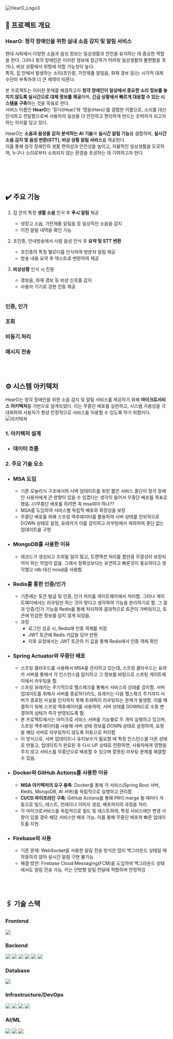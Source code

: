 
![HearO_Logo3](https://github.com/user-attachments/assets/95e3a6f8-de4b-40bc-b2d9-756f4bbfed90)

## 🔦 프로젝트 개요 
### HearO: 청각 장애인을 위한 실내 소음 감지 및 알림 서비스  
현대 사회에서 다양한 소음과 음성 정보는 일상생활과 안전을 유지하는 데 중요한 역할을 한다. 그러나 청각 장애인은 이러한 정보에 접근하기 어려워 일상생활의 불편함을 겪거나, 비상 상황에서 위험에 처할 가능성이 높다.  
특히, 집 안에서 발생하는 소리(초인종, 가전제품 알림음, 화재 경보 등)는 시각적 대체 수단이 부족하여 더 큰 제약이 따른다.

본 프로젝트는 이러한 문제를 해결하고자 **청각 장애인이 일상에서 중요한 소리 정보를 놓치지 않도록 실시간으로 대체 정보를 제공**하며, **긴급 상황에서 빠르게 대응할 수 있는 시스템을 구축**하는 것을 목표로 한다.  
서비스 이름인 **HearO**는 ‘듣다(Hear)’와 ‘영웅(Hero)’를 결합한 이름으로, 소리를 대신 인식하고 전달함으로써 사용자의 일상을 더 안전하고 편리하게 만드는 조력자가 되고자 하는 의지를 담고 있다.

HearO는 **소음과 음성을 감지·분석하는 AI 기술**과 **실시간 알림 기능**을 결합하여, **실시간 소음 감지 맟 음성 변환(STT), 비상 상황 알림 서비스**를 제공한다.  
이를 통해 청각 장애인의 생활 편의성과 안전성을 높이고, 자율적인 일상생활을 도모하며, 누구나 소리로부터 소외되지 않는 환경을 조성하는 데 기여하고자 한다.

<br><br><br><br>
## ✔️ 주요 기능
1. 집 안의 특정 **생활 소음** 인식 후 **푸시 알림** 제공
    - 냉장고 소음, 가전제품 알림음 등 일상적인 소음을 감지
    - 이전 알림 내역을 확인 가능

2. 초인종, 안내방송에서 사람 음성 인식 후 **요약 및 STT 변환**
    - 초인종의 특정 멜로디를 인식하여 방문자 알림 제공
    - 방송 내용 요약 후 텍스트로 변환하여 제공

3. **비상상황** 인식 시 진동
    - 경보음, 화재 경보 등 비상 신호를 감지
    - 사용자 기기로 강한 진동 제공
<br><br>
### 인증, 인가
### 조회
### 비동기 처리
### 메시지 전송
<br><br>
## ⚙️ 시스템 아키텍처
HearO는 청각 장애인을 위한 소음 감지 및 알림 서비스를 제공하기 위해 **마이크로서비스 아키텍처**를 기반으로 설계되었다. 이는 무중단 배포를 실현하고, 시스템 가용성을 극대화하여 사용자가 항상 안정적으로 서비스를 이용할 수 있도록 하기 위함이다.
![아키텍처](https://github.com/user-attachments/assets/89d02664-7f77-404c-ba2a-bee9845758b9)

### 1. 아키텍처 설계
- ### 데이터 흐름
### 2. 주요 기술 요소
- ### MSA 도입
    - 기존 모놀리식 구조에서의 서버 업데이트를 위한 짧은 서비스 중단이 청각 장애인 사용자에게 큰 영향이 있을 수 있겠다는 생각이 들어서 무중단 배포를 목표로 했음. ///무중단 배포를 하려면 꼭 msa여야 하나??
    - MSA를 도입하여 서비스별 독립적 배포와 확장성을 보장
    - 무중단 배포를 위해 스프링 액추에이터를 활용하여 서버 상태를 인위적으로 DOWN 상태로 설정, 유레카가 이를 감지하고 라우팅에서 제외하여 중단 없는 업데이트를 구현

- ### MongoDB를 사용한 이유
    - 레코드가 생성되고 조회될 일이 많고, 트랜잭션 처리를 할만큼 무결성이 보장되어야 하는 작업이 없음. 그래서 정확성보다는 유연하고 빠른것이 중요하다고 생각했고 rdb 대신 nosql을 사용함.

- ### Redis를 통한 인증/인가
    - 기존에는 토큰 발급 및 인증, 인가 처리를 게이트웨이에서 처리함. 그러나 게이트웨이에서는 라우팅만 하는 것이 맞다고 생각하여 기능을 분리하기로 함. 그 결과 인증/인가 기능을 Redis를 통해 처리하여 결과적으로 토큰이 가벼워지고, 토큰에 민감한 정보를 담지 않게 되었음.
    - 과정
        - 로그인 성공 시, Redis에 인증 객체를 저장
        -  JWT 토큰에 Redis 키값을 담아 반환
        -  이후 요청에서는 JWT 토큰의 키 값을 통해 Redis에서 인증 객체 확인

- ### Spring Actuator와 무중단 배포
    - 스프링 클라우드를 사용해서 MSA를 관리하고 있는데, 스프링 클라우드는 유레카 서버를 통해서 각 인스턴스를 탐지하고 그 정보를 바탕으로 스프링 게이트웨이에서 라우팅을 함.
    - 스프링 유레카는 주기적으로 헬스체크를 통해서 서비스의 상태를 감지함. 서버 업데이트를 위해서 서버를 종료하더라도, 유레카는 다음 헬스체크 주기까지 서버가 종료된 사실을 인지하지 못해 트래픽이 라우팅되는 문제가 발생함. 이를 해결하기 위해 스프링 액추에이터를 사용하여, 서버 상태를 DOWN으로 수동 변경하여 상태가 즉각 반영되도록 함.
    - 본 프로젝트에서는 마이크로 서비스 서버를 기능별로 두 개씩 실행하고 있으며, 스프링 액추에이터를 사용해 서버 상태 정보를 DOWN 상태로 설정하여, 요청을 해당 서버로 라우팅하지 않도록 자동으로 처리함
    - 이 방식으로, 서버 업데이트나 유지보수가 필요할 때 특정 인스턴스를 다운 상태로 만들고, 업데이트가 완료된 후 다시 UP 상태로 전환하면, 사용자에게 영향을 주지 않고 서비스를 무중단으로 배포할 수 있으며 잘못된 라우팅 문제를 해결할 수 있음.

- ### Docker와 GitHub Actions를 사용한 이유
    - **MSA 아키텍처의 요구 충족**: Docker를 통해 각 서비스(Spring Boot 서버, Redis, MongoDB, AI 서버)를 독립적으로 실행하고 관리함
    - **CI/CD 파이프라인 구축**: GitHub Actions를 통해 PR이 merge 될 때마다 자동으로 빌드, 테스트, 컨테이너 이미지 생성, 배포까지의 과정을 처리.
    - 각 마이크로서비스를 독립적으로 빌드 및 테스트하여, 특정 서비스에만 변경 사항이 있을 경우 해당 서비스만 배포 가능. 이를 통해 무중단 배포와 빠른 업데이트를 지원.

- ### Firebase의 사용
    - 기존 문제: WebSocket을 사용한 알림 전송 방식은 앱이 백그라운드 상태일 때 작동하지 않아 실시간 알림 구현 불가능
    - 해결 방안: Firebase Cloud Messaging(FCM)을 도입하여 백그라운드 상태에서도 알림 전송 가능. 이는 단방향 알림 전달에 적합하며 안정적임
<br><br><br><br>
## 🖇️ 기술 스택
### Frontend
<img src="https://img.shields.io/badge/React Native-61DAFB?style=flat&logo=react&logoColor=black"/>

### Backend
<img src="https://img.shields.io/badge/Spring Boot-6DB33F?style=flat&logo=springboot&logoColor=white"/> <img src="https://img.shields.io/badge/Spring Security-6DB33F?style=flat&logo=springsecurity&logoColor=white"/> <img src="https://img.shields.io/badge/JWT-000000?style=flat&logo=jsonwebtokens&logoColor=white"> <img src="https://img.shields.io/badge/Redis-FF4438?style=flat&logo=redis&logoColor=white"> <img src="https://img.shields.io/badge/Firebase-FFCA28?style=flat&logo=firebase&logoColor=white"> <img src="https://img.shields.io/badge/OpenAI-412991?style=flat&logo=openai&logoColor=white">

### Database
<img src="https://img.shields.io/badge/mongoDB-47A248?style=flat&logo=MongoDB&logoColor=white">

### Infrastructure/DevOps
<img src="https://img.shields.io/badge/Docker-2496ED?style=flat&logo=docker&logoColor=white"> <img src="https://img.shields.io/badge/GitHub-181717?style=flat&logo=github&logoColor=white"> <img src="https://img.shields.io/badge/GitHub Actions-2088FF?style=flat&logo=githubactions&logoColor=white"> <img src="https://img.shields.io/badge/Amazon EC2-FF9900?style=flat&logo=amazonec2&logoColor=white">

### AI/ML
<img src="https://img.shields.io/badge/python-3776AB?style=flat&logo=python&logoColor=white"> <img src="https://img.shields.io/badge/TensorFlow-FF6F00?style=flat&logo=tensorflow&logoColor=white"> <img src="https://img.shields.io/badge/FastAPI-009688?style=flat&logo=fastapi&logoColor=white"/>


